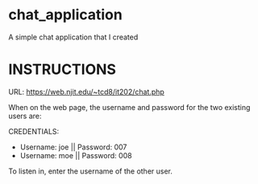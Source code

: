 # chat_application
A simple chat application that I created

INSTRUCTIONS
============

URL: https://web.njit.edu/~tcd8/it202/chat.php

When on the web page, 
the username and password for the two existing users are:

CREDENTIALS:
- Username: joe || Password: 007
- Username: moe || Password: 008

To listen in, enter the username of the other user.
